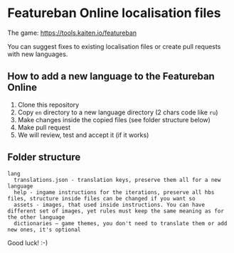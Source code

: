# Featureban Online localisation files

The game: https://tools.kaiten.io/featureban

You can suggest fixes to existing localisation files or create pull requests with new languages.

## How to add a new language to the Featureban Online

1. Clone this repository
2. Copy `en` directory to a new language directory (2 chars code like `ru`)
3. Make changes inside the copied files (see folder structure below)
4. Make pull request 
5. We will review, test and accept it (if it works)

## Folder structure

```
lang
  translations.json - translation keys, preserve them all for a new language
  help - ingame instructions for the iterations, preserve all hbs files, structure inside files can be changed if you want so
  assets - images, that used inside instructions. You can have different set of images, yet rules must keep the same meaning as for the other language
  dictionaries – game themes, you don't need to translate them or add new ones, it's optional
```


Good luck! :-)
